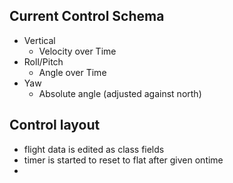 ## Current Control Schema
* Vertical
	* Velocity over Time
* Roll/Pitch
	* Angle over Time
* Yaw
	* Absolute angle (adjusted against north)

## Control layout
* flight data is edited as class fields
* timer is started to reset to flat after given ontime
* 